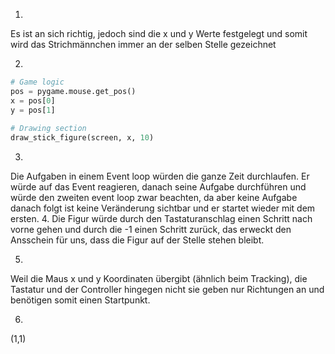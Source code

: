 1.
Es ist an sich richtig, jedoch sind die x und y Werte festgelegt und somit wird das Strichmännchen immer an der selben Stelle gezeichnet 

2.

```Python
# Game logic
pos = pygame.mouse.get_pos()
x = pos[0]
y = pos[1]
 
# Drawing section
draw_stick_figure(screen, x, 10)
```
3.
Die Aufgaben in einem Event loop würden die ganze Zeit durchlaufen. Er würde auf das Event reagieren, danach seine Aufgabe durchführen und würde den zweiten event loop zwar beachten, da aber keine Aufgabe danach folgt ist keine Veränderung sichtbar und er startet wieder mit dem ersten.
4.
Die Figur würde durch den Tastaturanschlag einen Schritt nach vorne gehen und durch die -1 einen Schritt zurück, das erweckt den Ansschein für uns, dass die Figur auf der Stelle stehen bleibt. 

5.
Weil die Maus x und y Koordinaten übergibt (ähnlich beim Tracking), die Tastatur und der Controller hingegen nicht sie geben nur Richtungen an und benötigen somit einen Startpunkt.


6.
(1,1)
